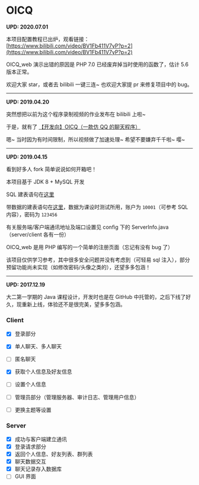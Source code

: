 # OICQ

**UPD: 2020.07.01**

本项目配置教程已出炉，观看链接：[https://www.bilibili.com/video/BV1Fb411V7yP?p=2](https://www.bilibili.com/video/BV1Fb411V7yP?p=2)

OICQ_web 演示出错的原因是 PHP 7.0 已经废弃掉当时使用的函数了，估计 5.6 版本正常。

欢迎大家 star，或者去 bilibili 一键三连~ 也欢迎大家提 pr 来修复项目中的 bug。

---

**UPD: 2019.04.20**

突然想把以前为这个程序录制视频的作业发布在 bilibili 上啦~

于是，就有了 [【开发向】OICQ（一款仿 QQ 的聊天程序）](https://www.bilibili.com/video/av49842257)

嗯~ 当时因为有时间限制，所以视频做了加速处理~ 希望不要嫌弃千千啦~ 嘤~

---

**UPD: 2019.04.15**

看到好多人 fork 简单说说如何开箱吧！

本项目基于 JDK 8 + MySQL 开发

SQL 建表语句在[这里](https://github.com/im0qianqian/OICQ/blob/master/OICQ_server/src/com/oicq/database/create.sql)

带数据的建表语句在[这里](https://github.com/im0qianqian/OICQ/blob/master/OICQ_server/src/com/oicq/database/create_with_data.sql)，数据为课设时测试所用，账户为 `10001`（可参考 SQL 内容），密码为 `123456`

有关服务端/客户端通讯地址及端口设置见 config 下的 ServerInfo.java（server/client 各有一份）

OICQ_web 是用 PHP 编写的一个简单的注册页面（忘记有没有 bug 了）

该项目仅供学习参考，其中很多安全问题并没有考虑到（可轻易 sql 注入），部分预留功能尚未实现（如修改密码/头像之类的），还望多多包涵！

---

**UPD: 2017.12.19**

大二第一学期的 Java 课程设计，开发时也是在 GitHub 中托管的，之后下线了好久，现重新上线，体验还不是很完美，望多多包涵。



### Client

- [x] 登录部分
- [x] 单人聊天、多人聊天
- [ ] 匿名聊天
- [x] 获取个人信息及好友信息
- [ ] 设置个人信息
- [ ] 管理员部分（管理服务器、审计日志、管理用户信息）
- [ ] 更换主题等设置



### Server

- [x] 成功与客户端建立通讯
- [x] 登录请求部分
- [x] 返回个人信息、好友列表、群列表
- [x] 聊天数据交互
- [x] 聊天记录存入数据库
- [ ] GUI 界面
